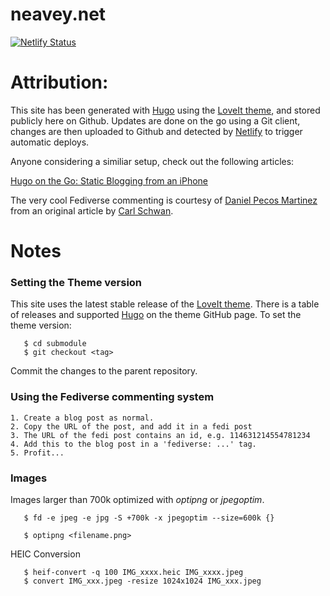 # neavey.net

[![Netlify Status](https://api.netlify.com/api/v1/badges/6bd28497-7039-4b4f-8090-9d2e591c6d64/deploy-status)](https://app.netlify.com/sites/neaveynet/deploys)

# Attribution:

This site has been generated with [Hugo](https://gohugo.io) using the [LoveIt theme](https://github.com/dillonzq/LoveIt), and stored publicly here on Github. Updates are done on the go using a Git client, changes are then uploaded to Github and detected by [Netlify](https://www.netlify.com/) to trigger automatic deploys.

Anyone considering a similiar setup, check out the following articles:

[Hugo on the Go: Static Blogging from an iPhone](http://evanbrown.io/post/hugo-on-the-go/)

The very cool Fediverse commenting is courtesy of [Daniel Pecos Martinez](https://danielpecos.com/2022/12/25/mastodon-as-comment-system-for-your-static-blog/) from an original article by [Carl Schwan](https://carlschwan.eu/2020/12/29/adding-comments-to-your-static-blog-with-mastodon/).


# Notes

### Setting the Theme version

This site uses the latest stable release of the [LoveIt theme](https://github.com/dillonzq/LoveIt). There is a table of releases and supported [Hugo](https://gohugo.io) on the theme GitHub page. To set the theme version:

```
   $ cd submodule
   $ git checkout <tag>
```

Commit the changes to the parent repository.

### Using the Fediverse commenting system

    1. Create a blog post as normal.
    2. Copy the URL of the post, and add it in a fedi post
    3. The URL of the fedi post contains an id, e.g. 114631214554781234
    4. Add this to the blog post in a 'fediverse: ...' tag.
    5. Profit...


### Images

Images larger than 700k optimized with _optipng_ or _jpegoptim_.

```
   $ fd -e jpeg -e jpg -S +700k -x jpegoptim --size=600k {}
```

```
   $ optipng <filename.png>
```

HEIC Conversion

```
   $ heif-convert -q 100 IMG_xxxx.heic IMG_xxxx.jpeg
   $ convert IMG_xxx.jpeg -resize 1024x1024 IMG_xxx.jpeg
```
